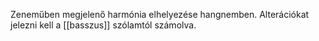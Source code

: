Zeneműben megjelenő harmónia elhelyezése hangnemben. Alterációkat jelezni kell a [[basszus]] szólamtól számolva.